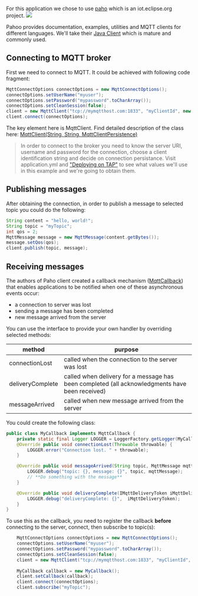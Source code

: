 For this application we chose to use [paho](https://eclipse.org/paho/) which is an iot.eclipse.org project.
![](https://eclipse.org/paho/images/paho_logo_400.png)

Pahoo provides documentation, examples, utilities and MQTT clients for different languages. 
We'll take their [Java Client](https://github.com/eclipse/paho.mqtt.java) which is mature and commonly used.

## Connecting to MQTT broker
First we need to connect to MQTT. It could be achieved with following code fragment:
```Java
MqttConnectOptions connectOptions = new MqttConnectOptions();
connectOptions.setUserName("myuser");
connectOptions.setPassword("mypassword".toCharArray());
connectOptions.setCleanSession(false);
client = new MqttClient("tcp://mymqtthost.com:1833", "myClientId", new MemoryPersistence());
client.connect(connectOptions);
```

The key element here is MqttClient. Find detailed description of the class here: [MqttClient(String, String, MqttClientPersistence)](https://www.eclipse.org/paho/files/javadoc/org/eclipse/paho/client/mqttv3/MqttClient.html) 

> In order to connect to the broker you need to know the server URI, username and password for the connection, choose a client identification string and decide on connection persistance. Visit application.yml and ["Deploying on TAP"](docs/Deploying-on-TAP.md)  to see what values we'll use in this example and we're going to obtain them.
 
## Publishing messages
After obtaining the connection, in order to publish a message to selected topic you could do the following:
```Java
String content = "hello, world!";
String topic = "myTopic";
int qos = 2;
MqttMessage message = new MqttMessage(content.getBytes());
message.setQos(qos);
client.publish(topic, message);
```

## Receiving messages 
The authors of Paho client created a callback mechanism ([MqttCallback](https://www.eclipse.org/paho/files/javadoc/org/eclipse/paho/client/mqttv3/MqttCallback.html)) that enables applications to be notified when one of these asynchronous events occur:

 * a connection to server was lost
 * sending a message has been completed
 * new message arrived from the server

You can use the interface to provide your own handler by overriding selected methods:

| method | purpose |
|---|---|
| connectionLost  |  called when the connection to the server was lost  |
| deliveryComplete| called when delivery for a message has been completed (all acknowledgments have been received) |
| messageArrived  | called when new message arrived from the server |


You could create the following class:

```Java
public class MyCallback implements MqttCallback {
    private static final Logger LOGGER = LoggerFactory.getLogger(MyCallback.class);
    @Override public void connectionLost(Throwable throwable) {
        LOGGER.error("Connection lost. " + throwable);
    }

    @Override public void messageArrived(String topic, MqttMessage mqttMessage) throws Exception {
        LOGGER.debug("topic: {}, message: {}", topic, mqttMessage);
        // **Do something with the message**
    }

    @Override public void deliveryComplete(IMqttDeliveryToken iMqttDeliveryToken) {
        LOGGER.debug("deliveryComplete: {}",  iMqttDeliveryToken);
    }
}
```

To use this as the callback, you need to register the callback **before** connecting to the server, connect, then subscribe to topic(s):

```Java
    MqttConnectOptions connectOptions = new MqttConnectOptions();
    connectOptions.setUserName("myuser");
    connectOptions.setPassword("mypassword".toCharArray());
    connectOptions.setCleanSession(false);
    client = new MqttClient("tcp://mymqtthost.com:1833", "myClientId", new MemoryPersistence());
    
    MyCallback callback = new MyCallback();
    client.setCallback(callback);
    client.connect(connectOptions);
    client.subscribe("myTopic");
```


